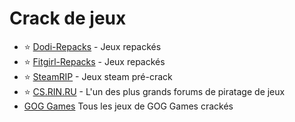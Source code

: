 # Crack de jeux
- ⭐ [Dodi-Repacks](https://dodi-repacks.site/) - Jeux repackés
- ⭐ [Fitgirl-Repacks](https://fitgirl-repacks.site/) - Jeux repackés
- ⭐ [SteamRIP](https://steamrip.com/) - Jeux steam pré-crack
- ⭐ [CS.RIN.RU](https://cs.rin.ru/forum/) - L'un des plus grands forums de piratage de jeux
- [GOG Games](https://gog-games.to/) Tous les jeux de GOG Games crackés